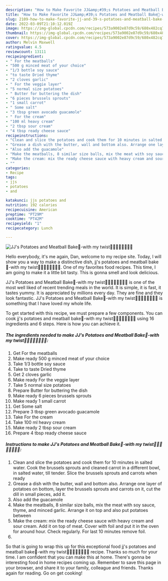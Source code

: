 ```yaml
---
description: "How to Make Favorite JJ&amp;#39;s Potatoes and Meatball Bake🥔-with my twist🥔🥔🥔🥔🥔🥔🥔🥔"
title: "How to Make Favorite JJ&amp;#39;s Potatoes and Meatball Bake🥔-with my twist🥔🥔🥔🥔🥔🥔🥔🥔"
slug: 2109-how-to-make-favorite-jj-and-39-s-potatoes-and-meatball-bake-with-my-twist
date: 2022-03-09T21:10:12.019Z
image: https://img-global.cpcdn.com/recipes/573a9002e87d9c59/680x482cq70/jjs-potatoes-and-meatball-bake-with-my-twist-recipe-main-photo.jpg
thumbnail: https://img-global.cpcdn.com/recipes/573a9002e87d9c59/680x482cq70/jjs-potatoes-and-meatball-bake-with-my-twist-recipe-main-photo.jpg
cover: https://img-global.cpcdn.com/recipes/573a9002e87d9c59/680x482cq70/jjs-potatoes-and-meatball-bake-with-my-twist-recipe-main-photo.jpg
author: Melvin Maxwell
ratingvalue: 4.5
reviewcount: 13111
recipeingredient:
- " For the meatballs"
- "500 g minced meat of your choice"
- "1/3 bottle soy sauce"
- "to taste Dried thyme"
- "2 cloves garlic"
- " For the veggie layer"
- "5 normal size potatoes"
- " Butter for buttering the dish"
- "6 pieces brussels sprouts"
- "1 small carrot"
- " Some salt"
- "3 tbsp green avocado guacamole"
- " For the cream"
- "100 ml heavy cream"
- "2 tbsp sour cream"
- "4 tbsp ready cheese sauce"
recipeinstructions:
- "Clean and slice the potatoes and cook them for 10 minutes in salted water. Cook the brussels sprouts and cleaned carrot in a different bowl, in salted water, till tender. Slice the brussels sprouts and carrots when ready"
- "Grease a dish with the butter, wall and bottom also. Arrange one layer of potatoes on bottom, layer the brussels sprouts and carrots on it, cut the dill in small pieces, add it."
- "Also add the guacamole"
- "Make the meatballs, 8 similar size balls, mix the meat with soy sauce, thyme, and minced garlic. Arrange it on top and also put potatoes between"
- "Make the cream: mix the ready cheese sauce with heavy cream and sour cream. Add it on top of meat. Cover with foil and put it in the oven for around hour. Check regularly. For last 10 minutes remove foil."
- ""
categories:
- Recipe
tags:
- jjs
- potatoes
- and

katakunci: jjs potatoes and 
nutrition: 192 calories
recipecuisine: American
preptime: "PT29M"
cooktime: "PT42M"
recipeyield: "1"
recipecategory: Lunch

---
```



![JJ&#39;s Potatoes and Meatball Bake🥔-with my twist🥔🥔🥔🥔🥔🥔🥔🥔](https://img-global.cpcdn.com/recipes/573a9002e87d9c59/680x482cq70/jjs-potatoes-and-meatball-bake-with-my-twist-recipe-main-photo.jpg)

Hello everybody, it's me again, Dan, welcome to my recipe site. Today, I will show you a way to make a distinctive dish, jj&#39;s potatoes and meatball bake🥔-with my twist🥔🥔🥔🥔🥔🥔🥔🥔. One of my favorites food recipes. This time, I am going to make it a little bit tasty. This is gonna smell and look delicious.

JJ&#39;s Potatoes and Meatball Bake🥔-with my twist🥔🥔🥔🥔🥔🥔🥔🥔 is one of the most well liked of recent trending meals in the world. It is simple, it is fast, it tastes yummy. It is appreciated by millions every day. They are fine and they look fantastic. JJ&#39;s Potatoes and Meatball Bake🥔-with my twist🥔🥔🥔🥔🥔🥔🥔🥔 is something that I have loved my whole life.




To get started with this recipe, we must prepare a few components. You can cook jj&#39;s potatoes and meatball bake🥔-with my twist🥔🥔🥔🥔🥔🥔🥔🥔 using 16 ingredients and 6 steps. Here is how you can achieve it.

<!--inarticleads1-->

##### The ingredients needed to make JJ&#39;s Potatoes and Meatball Bake🥔-with my twist🥔🥔🥔🥔🥔🥔🥔🥔:

1. Get  For the meatballs
1. Make ready 500 g minced meat of your choice
1. Take 1/3 bottle soy sauce
1. Take to taste Dried thyme
1. Get 2 cloves garlic
1. Make ready  For the veggie layer
1. Take 5 normal size potatoes
1. Prepare  Butter for buttering the dish
1. Make ready 6 pieces brussels sprouts
1. Make ready 1 small carrot
1. Get  Some salt
1. Prepare 3 tbsp green avocado guacamole
1. Take  For the cream
1. Take 100 ml heavy cream
1. Make ready 2 tbsp sour cream
1. Prepare 4 tbsp ready cheese sauce




<!--inarticleads2-->

##### Instructions to make JJ&#39;s Potatoes and Meatball Bake🥔-with my twist🥔🥔🥔🥔🥔🥔🥔🥔:

1. Clean and slice the potatoes and cook them for 10 minutes in salted water. Cook the brussels sprouts and cleaned carrot in a different bowl, in salted water, till tender. Slice the brussels sprouts and carrots when ready
1. Grease a dish with the butter, wall and bottom also. Arrange one layer of potatoes on bottom, layer the brussels sprouts and carrots on it, cut the dill in small pieces, add it.
1. Also add the guacamole
1. Make the meatballs, 8 similar size balls, mix the meat with soy sauce, thyme, and minced garlic. Arrange it on top and also put potatoes between
1. Make the cream: mix the ready cheese sauce with heavy cream and sour cream. Add it on top of meat. Cover with foil and put it in the oven for around hour. Check regularly. For last 10 minutes remove foil.
1. 




So that is going to wrap this up for this exceptional food jj&#39;s potatoes and meatball bake🥔-with my twist🥔🥔🥔🥔🥔🥔🥔🥔 recipe. Thanks so much for your time. I am confident that you can make this at home. There's gonna be interesting food in home recipes coming up. Remember to save this page in your browser, and share it to your family, colleague and friends. Thanks again for reading. Go on get cooking!
